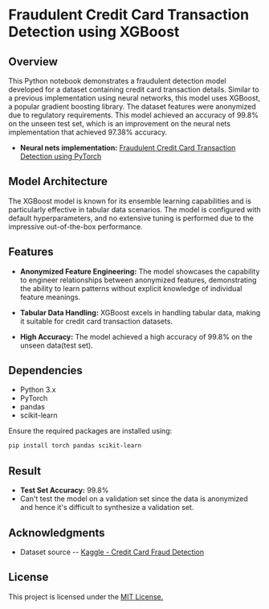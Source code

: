 # Fraudulent Credit Card Transaction Detection using XGBoost

## Overview

This Python notebook demonstrates a fraudulent detection model developed for a dataset containing credit card transaction details. Similar to a previous implementation using neural networks, this model uses XGBoost, a popular gradient boosting library. The dataset features were anonymized due to regulatory requirements. This model achieved an accuracy of 99.8% on the unseen test set, which is an improvement on the neural nets implementation that achieved 97.38% accuracy.

- **Neural nets implementation:** [Fraudulent Credit Card Transaction Detection using PyTorch](https://github.com/GraphicsMonster/fraud-detection-with-neural-nets--kaggle-dataset)

## Model Architecture

The XGBoost model is known for its ensemble learning capabilities and is particularly effective in tabular data scenarios. The model is configured with default hyperparameters, and no extensive tuning is performed due to the impressive out-of-the-box performance.

## Features

- **Anonymized Feature Engineering:** The model showcases the capability to engineer relationships between anonymized features, demonstrating the ability to learn patterns without explicit knowledge of individual feature meanings.

- **Tabular Data Handling:** XGBoost excels in handling tabular data, making it suitable for credit card transaction datasets.
  
- **High Accuracy:** The model achieved a high accuracy of 99.8% on the unseen data(test set).

## Dependencies

- Python 3.x
- PyTorch
- pandas
- scikit-learn

Ensure the required packages are installed using:

```bash
pip install torch pandas scikit-learn

```

## Result

- **Test Set Accuracy:** 99.8%
- Can't test the model on a validation set since the data is anonymized and hence it's difficult to synthesize a validation set.

## Acknowledgments

- Dataset source -- [Kaggle - Credit Card Fraud Detection](https://www.kaggle.com/datasets/nelgiriyewithana/credit-card-fraud-detection-dataset-2023)

## License

This project is licensed under the [MIT License.](https://choosealicense.com/licenses/mit/)